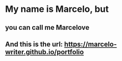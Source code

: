 # My name is Marcelo, but

## you can call me Marcelove

## And this is the url: https://marcelo-writer.github.io/portfolio
